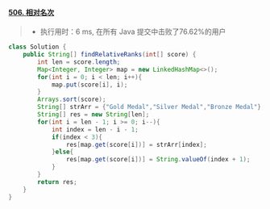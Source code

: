 #### [506. 相对名次](https://leetcode-cn.com/problems/relative-ranks/)

> - 执行用时：6 ms, 在所有 Java 提交中击败了76.62%的用户

```java
class Solution {
    public String[] findRelativeRanks(int[] score) {
        int len = score.length;
        Map<Integer, Integer> map = new LinkedHashMap<>();
        for(int i = 0; i < len; i++){
            map.put(score[i], i);
        }
        Arrays.sort(score);
        String[] strArr = {"Gold Medal","Silver Medal","Bronze Medal"};
        String[] res = new String[len];
        for(int i = len - 1; i >= 0; i--){
            int index = len - i - 1;
            if(index < 3){
                res[map.get(score[i])] = strArr[index];
            }else{
                res[map.get(score[i])] = String.valueOf(index + 1);
            }
        }
        return res;
    }
}
```

